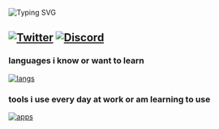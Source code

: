 ![Typing SVG](https://readme-typing-svg.demolab.com?font=Fira+Code&size=13&pause=1000&width=450&height=65&lines=Hello%2C+nice+to+see+you+here!;I'm+Dani+B%2C+student+of+microcomputer+systems+and+networks;I+work+for+Nude+Project+and+other+entities)

[![Twitter](https://img.shields.io/badge/Twitter-1DA1F2?style=for-the-badge&logo=twitter&logoColor=white)](https://twitter.com/danibaldomir_)
[![Discord](https://img.shields.io/badge/Discord-7289DA?style=for-the-badge&logo=discord&logoColor=black)](https://discord.com/users/627150888653553665)
----

### languages i know or want to learn
[![langs](https://skillicons.dev/icons?i=kotlin,js,ts,python,html,css)](https://github.com/danibaldomir)


### tools i use every day at work or am learning to use
[![apps](https://skillicons.dev/icons?i=vscode,workers,vercel,ps,neovim,mongodb,linux,github,gcp,discord,cloudflare,bash)](https://github.com/danibaldomir)
